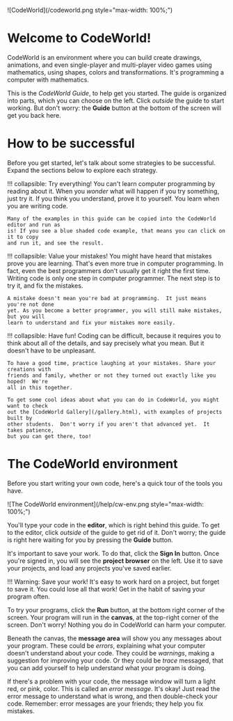 ![CodeWorld](/codeworld.png style="max-width: 100%;")

Welcome to CodeWorld!
=====================

CodeWorld is an environment where you can build create drawings, animations, and even
single-player and multi-player video games using mathematics, using shapes, colors and
transformations.  It's programming a computer with mathematics.

This is the *CodeWorld Guide*, to help get you started.  The guide is organized into parts,
which you can choose on the left.  Click *outside* the guide to start working.  But
don't worry: the **Guide** button at the bottom of the screen will get you back here.

How to be successful
====================

Before you get started, let's talk about some strategies to be successful.  Expand the
sections below to explore each strategy.

!!! collapsible: Try everything!
    You can't learn computer programming by reading about it. When you *wonder* what
    will happen if you try something, just try it. If you think you understand, prove
    it to yourself. You learn when you are writing code.

    Many of the examples in this guide can be copied into the CodeWorld editor and run as
    is! If you see a blue shaded code example, that means you can click on it to copy
    and run it, and see the result.

!!! collapsible: Value your mistakes!
    You might have heard that mistakes prove you are learning. That's even more true in
    computer programming. In fact, even the best programmers don't usually get it right
    the first time.  Writing code is only one step in computer programmer. The next step
    is to try it, and fix the mistakes.

    A mistake doesn't mean you're bad at programming.  It just means you're not done
    yet. As you become a better programmer, you will still make mistakes, but you will
    learn to understand and fix your mistakes more easily.

!!! collapsible: Have fun!
    Coding can be difficult, because it requires you to think about all of the details,
    and say precisely what you mean. But it doesn't have to be unpleasant.

    To have a good time, practice laughing at your mistakes. Share your creations with
    friends and family, whether or not they turned out exactly like you hoped!  We're
    all in this together.

    To get some cool ideas about what you can do in CodeWorld, you might want to check
    out the [CodeWorld Gallery](/gallery.html), with examples of projects built by
    other students.  Don't worry if you aren't that advanced yet.  It takes patience,
    but you can get there, too!

The CodeWorld environment
=========================

Before you start writing your own code, here's a quick tour of the tools you have.

![The CodeWorld environment](/help/cw-env.png style="max-width: 100%;")

You'll type your code in the **editor**, which is right behind this guide.  To get
to the editor, click *outside* of the guide to get rid of it.  Don't worry; the
guide is right here waiting for you by pressing the **Guide** button.

It's important to save your work.  To do that, click the **Sign In** button.  Once
you're signed in, you will see the **project browser** on the left.  Use it to save
your projects, and load any projects you've saved earlier.

!!! Warning: Save your work!
    It's easy to work hard on a project, but forget to save it.  You could lose all
    that work!  Get in the habit of saving your program often.

To try your programs, click the **Run** button, at the bottom right corner of the
screen.  Your program will run in the **canvas**, at the top-right corner of the
screen.  Don't worry! Nothing you do in CodeWorld can harm your computer.

Beneath the canvas, the **message area** will show you any messages about
your program.  These could be *errors*, explaining what your computer doesn't
understand about your code.  They could be *warnings*, making a suggestion for
improving your code.  Or they could be *trace* messaged, that you can add
yourself to help understand what your program is doing.

If there's a problem with your code, the message window will turn a light red,
or pink, color.  This is called an *error message*.  It's okay!  Just read the
error message to understand what is wrong, and then double-check your code.
Remember: error messages are your friends; they help you fix mistakes.
